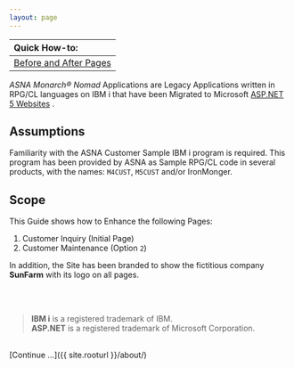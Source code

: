 ```yaml
---
layout: page
---
```

| Quick How-to: 
|:-------------
| [Before and After Pages](/guide-objective/)

*ASNA Monarch&reg; Nomad* Applications are Legacy Applications written in RPG/CL languages on IBM i that have been Migrated to Microsoft [ASP.NET 5 Websites](https://dotnet.microsoft.com/learn/aspnet/what-is-aspnet-core) .

## Assumptions

Familiarity with the ASNA Customer Sample IBM i program is required. This program has been provided by ASNA as Sample RPG/CL code in several products, with the names: `M4CUST`, `M5CUST` and/or IronMonger.

## Scope
This Guide shows how to Enhance the following Pages:
1. Customer Inquiry (Initial Page)
2. Customer Maintenance (Option `2`)

In addition, the Site has been branded to show the fictitious company **SunFarm** with its logo on all pages.

<br>
<br>

>**IBM i** is a registered trademark of IBM.<br>
>**ASP.NET** is a registered trademark of Microsoft Corporation.

<br>
[Continue ...]({{ site.rooturl }}/about/)